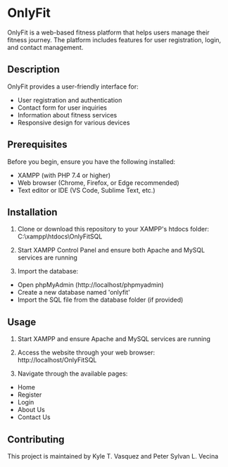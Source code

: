# OnlyFit

OnlyFit is a web-based fitness platform that helps users manage their fitness journey. The platform includes features for user registration, login, and contact management.

## Description

OnlyFit provides a user-friendly interface for:
- User registration and authentication
- Contact form for user inquiries
- Information about fitness services
- Responsive design for various devices

## Prerequisites

Before you begin, ensure you have the following installed:
- XAMPP (with PHP 7.4 or higher)
- Web browser (Chrome, Firefox, or Edge recommended)
- Text editor or IDE (VS Code, Sublime Text, etc.)

## Installation

1. Clone or download this repository to your XAMPP's htdocs folder: C:\xampp\htdocs\OnlyFitSQL

2. Start XAMPP Control Panel and ensure both Apache and MySQL services are running

3. Import the database:
- Open phpMyAdmin (http://localhost/phpmyadmin)
- Create a new database named 'onlyfit'
- Import the SQL file from the database folder (if provided)

## Usage

1. Start XAMPP and ensure Apache and MySQL services are running

2. Access the website through your web browser: http://localhost/OnlyFitSQL

3. Navigate through the available pages:
- Home
- Register
- Login
- About Us
- Contact Us


## Contributing

This project is maintained by Kyle T. Vasquez and Peter Sylvan L. Vecina
